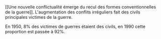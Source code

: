 [[Une nouvelle conflictualité émerge du recul des formes conventionnelles de la guerre]]. L'augmentation des conflits irréguliers fait des civils principales victimes de la guerre.

En 1950, 8% des victimes de guerres étaient des civils, en 1990 cette proportion est passée à 92%.